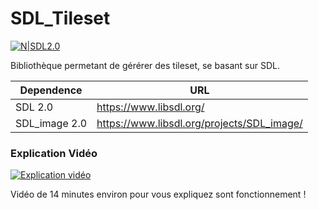 # SDL_Tileset


[![N|SDL2.0](https://image.noelshack.com/fichiers/2019/18/2/1556621548-sdl-logo-svg.png)](https://github.com/GuerrierNumerique/SDL_Tileset)

Bibliothèque permetant de gérérer des tileset, se basant sur SDL.

| Dependence | URL |
| ------ | ------ |
| SDL 2.0 | https://www.libsdl.org/ |
| SDL_image 2.0  |  https://www.libsdl.org/projects/SDL_image/ |


### Explication Vidéo
[![Explication vidéo](https://image.noelshack.com/fichiers/2019/18/2/1556622107-1200px-youtube-music-logo-svg.png)](https://www.youtube.com/watch?v=fKTigZPoK78")
 
Vidéo de 14 minutes environ pour vous expliquez sont fonctionnement ! 
